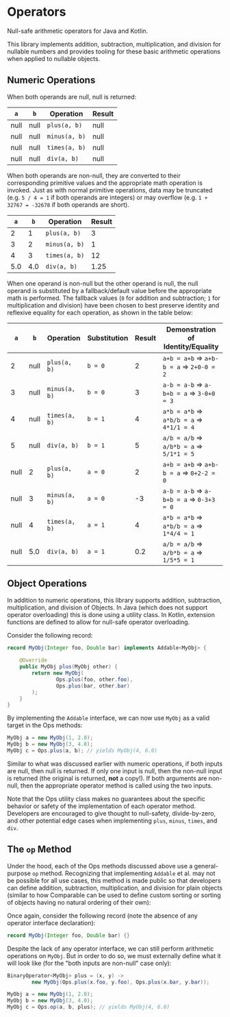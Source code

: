 # Operators

Null-safe arithmetic operators for Java and Kotlin.

This library implements addition, subtraction, multiplication, and division for nullable numbers and provides tooling for these basic arithmetic operations when applied to nullable objects.

## Numeric Operations

When both operands are null, null is returned:

| `a`  | `b`  | Operation      | Result  |
|------|------|----------------|---------|
| null | null | `plus(a, b)`   | null    |
| null | null | `minus(a, b)`  | null    |
| null | null | `times(a, b)`  | null    |
| null | null | `div(a, b)`    | null    |

When both operands are non-null, they are converted to their corresponding primitive values and the appropriate math operation is invoked.  Just as with normal primitive operations, data may be truncated (e.g. `5 / 4 = 1` if both operands are integers) or may overflow (e.g. `1 + 32767 = -32678` if both operands are short).

| `a` | `b` | Operation     | Result |
|-----|-----|---------------|--------|
| 2   | 1   | `plus(a, b)`  | 3      |
| 3   | 2   | `minus(a, b)` | 1      |
| 4   | 3   | `times(a, b)` | 12     |
| 5.0 | 4.0 | `div(a, b)`   | 1.25   |

When one operand is non-null but the other operand is null, the null operand is substituted by a fallback/default value before the appropriate math is performed.  The fallback values (`0` for addition and subtraction; `1` for multiplication and division) have been chosen to best preserve identity and reflexive equality for each operation, as shown in the table below:

| `a`   | `b`   | Operation      | Substitution | Result | Demonstration of Identity/Equality      |
|-------|-------|----------------|--------------|--------|-----------------------------------------|
| 2     | null  | `plus(a, b)`   | `b = 0`      | 2      | `a+b = a+b` ⇒ `a+b-b = a` ⇒ `2+0-0 = 2` |
| 3     | null  | `minus(a, b)`  | `b = 0`      | 3      | `a-b = a-b` ⇒ `a-b+b = a` ⇒ `3-0+0 = 3` |
| 4     | null  | `times(a, b)`  | `b = 1`      | 4      | `a*b = a*b` ⇒ `a*b/b = a` ⇒ `4*1/1 = 4` |
| 5     | null  | `div(a, b)`    | `b = 1`      | 5      | `a/b = a/b` ⇒ `a/b*b = a` ⇒ `5/1*1 = 5` |
| null  | 2     | `plus(a, b)`   | `a = 0`      | 2      | `a+b = a+b` ⇒ `a+b-b = a` ⇒ `0+2-2 = 0` |
| null  | 3     | `minus(a, b)`  | `a = 0`      | -3     | `a-b = a-b` ⇒ `a-b+b = a` ⇒ `0-3+3 = 0` |
| null  | 4     | `times(a, b)`  | `a = 1`      | 4      | `a*b = a*b` ⇒ `a*b/b = a` ⇒ `1*4/4 = 1` |
| null  | 5.0   | `div(a, b)`    | `a = 1`      | 0.2    | `a/b = a/b` ⇒ `a/b*b = a` ⇒ `1/5*5 = 1` |

## Object Operations

In addition to numeric operations, this library supports addition, subtraction, multiplication, and division of Objects.  In Java (which does not support operator overloading) this is done using a utility class.  In Kotlin, extension functions are defined to allow for null-safe operator overloading.

Consider the following record:

```java
record MyObj(Integer foo, Double bar) implements Addable<MyObj> {
    
    @Override
    public MyObj plus(MyObj other) {
        return new MyObj(
                Ops.plus(foo, other.foo),
                Ops.plus(bar, other.bar)
        );
    }
}
```

By implementing the `Addable` interface, we can now use `MyObj` as a valid target in the Ops methods:

```java
MyObj a = new MyObj(1, 2.0);
MyObj b = new MyObj(3, 4.0);
MyObj c = Ops.plus(a, b); // yields MyObj(4, 6.0)
```

Similar to what was discussed earlier with numeric operations, if both inputs are null, then null is returned.  If only one input is null, then the non-null input is returned (the original is returned, **not** a copy!).  If both arguments are non-null, then the appropriate operator method is called using the two inputs.

 Note that the Ops utility class makes no guarantees about the specific behavior or safety of the implementation of each operator method.  Developers are encouraged to give thought to null-safety, divide-by-zero, and other potential edge cases when implementing `plus`, `minus`, `times`, and `div`.


## The `op` Method

Under the hood, each of the Ops methods discussed above use a general-purpose `op` method.  Recognizing that implementing `Addable` et al. may not be possible for all use cases, this method is made public so that developers can define addition, subtraction, multiplication, and division for plain objects (similar to how Comparable can be used to define custom sorting or sorting of objects having no natural ordering of their own):

Once again, consider the following record (note the absence of any operator interface declaration):

```java
record MyObj(Integer foo, Double bar) {}
```

Despite the lack of any operator interface, we can still perform arithmetic operations on `MyObj`.  But in order to do so, we must externally define what it will look like (for the "both inputs are non-null" case only):

```java
BinaryOperator<MyObj> plus = (x, y) ->
        new MyObj(Ops.plus(x.foo, y.foo), Ops.plus(x.bar, y.bar));

MyObj a = new MyObj(1, 2.0);
MyObj b = new MyObj(3, 4.0);
MyObj c = Ops.op(a, b, plus); // yields MyObj(4, 6.0)
```